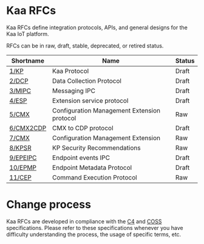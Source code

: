 # Kaa RFCs

Kaa RFCs define integration protocols, APIs, and general designs for the Kaa IoT platform.

RFCs can be in raw, draft, stable, deprecated, or retired status.

| Shortname                                                  | Name                                        | Status |
|------------------------------------------------------------|---------------------------------------------|--------|
| [1/KP](0001-kaa-protocol/README.md)                        | Kaa Protocol                                | Draft  |
| [2/DCP](0002-data-collection-extension/README.md)          | Data Collection Protocol                    | Draft  |
| [3/MIPC](0003-messaging-ipc/README.md)                     | Messaging IPC                               | Draft  |
| [4/ESP](0004-ecs2ext-protocol/README.md)                   | Extension service protocol                  | Draft  |
| [5/CMX](0005-configuration-management-extension/README.md) | Configuration Management Extension protocol | Raw    |
| [6/CMX2CDP](0006-cdt-protocol/README.md)                   | CMX to CDP protocol                         | Draft  |
| [7/CMX](0007-configuration-management-extension/README.md) | Configuration Management Extension          | Raw    |
| [8/KPSR](0008-security-recommendations/README.md)          | KP Security Recommendations                 | Raw    |
| [9/EPEIPC](0009-endpoint-events-ipc/README.md)             | Endpoint events IPC                         | Draft  |
| [10/EPMP](0010-endpoint-metadata-extension/README.md)      | Endpoint Metadata Protocol                  | Draft  |
| [11/CEP](0011-command-execution-protocol/README.md)        | Command Execution Protocol                  | Raw    |

# Change process

Kaa RFCs are developed in compliance with the [C4](https://rfc.zeromq.org/spec:42/C4/) and [COSS](https://rfc.unprotocols.org/spec:2/COSS/) specifications.
Please refer to these specifications whenever you have difficulty understanding the process, the usage of specific terms, etc.
